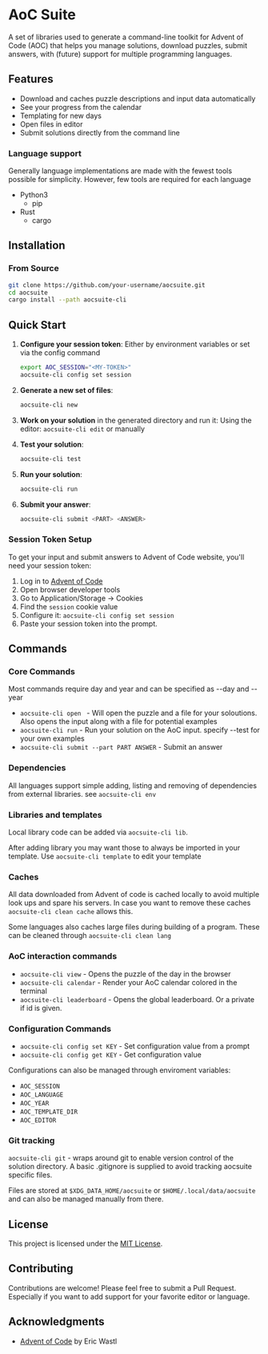 # AoC Suite

A set of libraries used to generate a command-line toolkit for Advent of Code (AOC) that helps you manage solutions, download puzzles, submit answers, with (future) support for multiple programming languages.

## Features

- Download and caches puzzle descriptions and input data automatically
- See your progress from the calendar
- Templating for new days
- Open files in editor
- Submit solutions directly from the command line

### Language support

Generally language implementations are made with the fewest tools possible for simplicity. However, few tools are required for each language

- Python3
  - pip
- Rust
  - cargo

## Installation

### From Source

```bash
git clone https://github.com/your-username/aocsuite.git
cd aocsuite
cargo install --path aocsuite-cli
```

## Quick Start

1. **Configure your session token**:
   Either by environment variables or set via the config command

   ```bash
   export AOC_SESSION="<MY-TOKEN>"
   aocsuite-cli config set session
   ```

2. **Generate a new set of files**:
   ```bash
   aocsuite-cli new
   ```
3. **Work on your solution** in the generated directory and run it:
   Using the editor: `aocsuite-cli edit` or manually

4. **Test your solution**:
   ```bash
   aocsuite-cli test
   ```
5. **Run your solution**:
   ```bash
   aocsuite-cli run
   ```
6. **Submit your answer**:
   ```bash
   aocsuite-cli submit <PART> <ANSWER>
   ```

### Session Token Setup

To get your input and submit answers to Advent of Code website, you'll need your session token:

1. Log in to [Advent of Code](https://adventofcode.com)
2. Open browser developer tools
3. Go to Application/Storage → Cookies
4. Find the `session` cookie value
5. Configure it: `aocsuite-cli config set session`
6. Paste your session token into the prompt.

## Commands

### Core Commands

Most commands require day and year and can be specified as --day and --year

- `aocsuite-cli open ` - Will open the puzzle and a file for your soloutions. Also opens the input along with a file for potential examples
- `aocsuite-cli run` - Run your solution on the AoC input. specify --test for your own examples
- `aocsuite-cli submit --part PART ANSWER` - Submit an answer

### Dependencies

All languages support simple adding, listing and removing of dependencies from external libraries. see `aocsuite-cli env`

### Libraries and templates

Local library code can be added via `aocsuite-cli lib`.

After adding library you may want those to always be imported in your template.
Use `aocsuite-cli template` to edit your template

### Caches

All data downloaded from Advent of code is cached locally to avoid multiple look ups and spare his servers. In case you want to remove these caches `aocsuite-cli clean cache` allows this.

Some languages also caches large files during building of a program. These can be cleaned through `aocsuite-cli clean lang`

### AoC interaction commands

- `aocsuite-cli view` - Opens the puzzle of the day in the browser
- `aocsuite-cli calendar` - Render your AoC calendar colored in the terminal
- `aocsuite-cli leaderboard` - Opens the global leaderboard. Or a private if id is given.

### Configuration Commands

- `aocsuite-cli config set KEY` - Set configuration value from a prompt
- `aocsuite-cli config get KEY` - Get configuration value

Configurations can also be managed through enviroment variables:

- `AOC_SESSION`
- `AOC_LANGUAGE`
- `AOC_YEAR`
- `AOC_TEMPLATE_DIR`
- `AOC_EDITOR`

### Git tracking

`aocsuite-cli git` - wraps around git to enable version control of the solution directory. A basic .gitignore is supplied to avoid tracking aocsuite specific files.

Files are stored at `$XDG_DATA_HOME/aocsuite` or `$HOME/.local/data/aocsuite` and can also be managed manually from there.

## License

This project is licensed under the [MIT License](LICENSE).

## Contributing

Contributions are welcome! Please feel free to submit a Pull Request. Especially if you want to add support for your favorite editor or language.

## Acknowledgments

- [Advent of Code](https://adventofcode.com) by Eric Wastl
